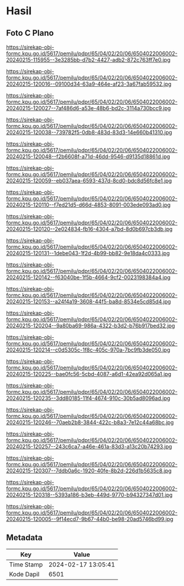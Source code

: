 # Hasil

## Foto C Plano

https://sirekap-obj-formc.kpu.go.id/5617/pemilu/pdpr/65/04/02/20/06/6504022006002-20240215-115955--3e3285bb-d7b2-4427-adb2-872c763ff7e0.jpg

https://sirekap-obj-formc.kpu.go.id/5617/pemilu/pdpr/65/04/02/20/06/6504022006002-20240215-120016--09100d34-63a9-464e-af23-3a67fab59532.jpg

https://sirekap-obj-formc.kpu.go.id/5617/pemilu/pdpr/65/04/02/20/06/6504022006002-20240215-120027--7af486d6-a53e-48b6-bd2c-3114a730bcc9.jpg

https://sirekap-obj-formc.kpu.go.id/5617/pemilu/pdpr/65/04/02/20/06/6504022006002-20240215-120038--739782f5-0db8-483d-83d3-14e660b41310.jpg

https://sirekap-obj-formc.kpu.go.id/5617/pemilu/pdpr/65/04/02/20/06/6504022006002-20240215-120048--f2b6608f-a71d-46dd-9546-d9135d18861d.jpg

https://sirekap-obj-formc.kpu.go.id/5617/pemilu/pdpr/65/04/02/20/06/6504022006002-20240215-120059--eb037aea-6593-437d-8cd0-bdc8d56fc8e1.jpg

https://sirekap-obj-formc.kpu.go.id/5617/pemilu/pdpr/65/04/02/20/06/6504022006002-20240215-120110--f7ed21d5-d66d-4853-8091-003ede093ad0.jpg

https://sirekap-obj-formc.kpu.go.id/5617/pemilu/pdpr/65/04/02/20/06/6504022006002-20240215-120120--2e024834-fb16-4304-a7bd-8d0b697cb3db.jpg

https://sirekap-obj-formc.kpu.go.id/5617/pemilu/pdpr/65/04/02/20/06/6504022006002-20240215-120131--1debe043-1f2d-4b99-bb82-9e18da4c0333.jpg

https://sirekap-obj-formc.kpu.go.id/5617/pemilu/pdpr/65/04/02/20/06/6504022006002-20240215-120142--f63040be-1f5b-4664-9cf2-0023198384a4.jpg

https://sirekap-obj-formc.kpu.go.id/5617/pemilu/pdpr/65/04/02/20/06/6504022006002-20240215-120153--a24f4a19-3608-44f5-ba8d-8534e5cd85d4.jpg

https://sirekap-obj-formc.kpu.go.id/5617/pemilu/pdpr/65/04/02/20/06/6504022006002-20240215-120204--9a80ba69-986a-4322-b3d2-b76b917bed32.jpg

https://sirekap-obj-formc.kpu.go.id/5617/pemilu/pdpr/65/04/02/20/06/6504022006002-20240215-120214--c0d5305c-1f8c-405c-970a-7bc9fb3de050.jpg

https://sirekap-obj-formc.kpu.go.id/5617/pemilu/pdpr/65/04/02/20/06/6504022006002-20240215-120225--bae0fc56-5cbd-4087-a6d1-42ea92d065a1.jpg

https://sirekap-obj-formc.kpu.go.id/5617/pemilu/pdpr/65/04/02/20/06/6504022006002-20240215-120235--3dd80185-11f4-4674-910c-30b5ad8096ad.jpg

https://sirekap-obj-formc.kpu.go.id/5617/pemilu/pdpr/65/04/02/20/06/6504022006002-20240215-120246--70aeb2b8-3844-422c-b8a3-7e12c44a68bc.jpg

https://sirekap-obj-formc.kpu.go.id/5617/pemilu/pdpr/65/04/02/20/06/6504022006002-20240215-120257--243c6ca7-a46e-461a-83d3-a13c20b74293.jpg

https://sirekap-obj-formc.kpu.go.id/5617/pemilu/pdpr/65/04/02/20/06/6504022006002-20240215-120307--7ddb0a6c-1920-40fe-8b2d-226d1b5635c8.jpg

https://sirekap-obj-formc.kpu.go.id/5617/pemilu/pdpr/65/04/02/20/06/6504022006002-20240215-120318--5393a186-b3eb-449d-9770-b94327347d01.jpg

https://sirekap-obj-formc.kpu.go.id/5617/pemilu/pdpr/65/04/02/20/06/6504022006002-20240215-120005--9f14ecd7-9b67-44b0-be98-20ad5746bd99.jpg


## Metadata

| Key        | Value               |
| ---------- | ------------------- |
| Time Stamp | 2024-02-17 13:05:41 |
| Kode Dapil | 6501                |



